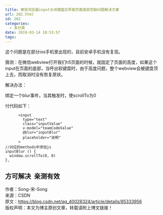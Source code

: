 ```yaml
---
title: 微信浏览器input关闭键盘后导致页面底部空缺问题解决方案
url: 202.html
id: 202
categories:
  - 未分类
date: 2019-03-14 18:53:57
tags:
---
```


这个问题是在部分ios手机里出现的，目前安卓手机没有复现。

猜测：在微信webview打开我们h5页面的时候，就固定了页面的高度，如果这个input在页面的底部，当呼出软键盘时，由于高度问题，整个webview会被键盘顶上去，而取消时没有恢复原状。

解决办法：

绑定一个blur事件，当其触发时，使scrollTo为0

付代码如下：

          <input
            type="text"
            class="inputValue"
            v-model="teamCodeValue"
            @blur="inputBlur"
            placeholder="说明"
          >
    //对应的methods中添加js
    inputBlur () {
      window.scrollTo(0, 0)
    },

方可解决  亲测有效
----------

作者：Song-宋-Song  
来源：CSDN  
原文：https://blog.csdn.net/qq_40028324/article/details/85333956  
版权声明：本文为博主原创文章，转载请附上博文链接！